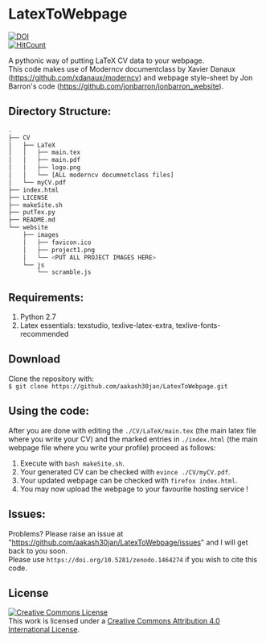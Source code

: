 # LatexToWebpage
[![DOI](https://zenodo.org/badge/DOI/10.5281/zenodo.1464274.svg)](https://doi.org/10.5281/zenodo.1464274)  
[![HitCount](http://hits.dwyl.io/aakash30jan/LatexToWebpage.svg)](http://hits.dwyl.io/aakash30jan/LatexToWebpage)

A pythonic way of putting LaTeX CV data to your webpage.  
This code makes use of Moderncv documentclass by Xavier Danaux (https://github.com/xdanaux/moderncv) and webpage style-sheet by Jon Barron's code (https://github.com/jonbarron/jonbarron_website).  


## Directory Structure:
```sh
.
├── CV
│   ├── LaTeX
│   │   ├── main.tex
│   │   ├── main.pdf
│   │   ├── logo.png
│   │   └── [ALL moderncv documnetclass files]
│   └── myCV.pdf
├── index.html
├── LICENSE
├── makeSite.sh
├── putTex.py
├── README.md
└── website
    ├── images
    │   ├── favicon.ico
    │   ├── project1.png
    │   └── <PUT ALL PROJECT IMAGES HERE>
    └── js
        └── scramble.js
```

## Requirements:  
1. Python 2.7  
2. Latex essentials: texstudio, texlive-latex-extra, texlive-fonts-recommended  

## Download  
Clone the repository with:  
`$ git clone https://github.com/aakash30jan/LatexToWebpage.git`  

## Using the code:
After you are done with editing the `./CV/LaTeX/main.tex` (the main latex file where you write your CV)  and the marked entries in `./index.html` (the main webpage file where you write your profile) proceed as follows:  
1. Execute with `bash makeSite.sh`.  
2. Your generated CV can be checked with `evince ./CV/myCV.pdf`.  
3. Your updated webpage can be checked with `firefox index.html`.  
4. You may now upload the webpage to your favourite hosting service !  

## Issues:
Problems? Please raise an issue at "https://github.com/aakash30jan/LatexToWebpage/issues" and I will get back to you soon.  
Please use `https://doi.org/10.5281/zenodo.1464274` if you wish to cite this code.  
## License
<a rel="license" href="http://creativecommons.org/licenses/by/4.0/"><img alt="Creative Commons License" style="border-width:0" src="https://i.creativecommons.org/l/by/4.0/88x31.png" /></a><br />This work is licensed under a <a rel="license" href="http://creativecommons.org/licenses/by/4.0/">Creative Commons Attribution 4.0 International License</a>.
